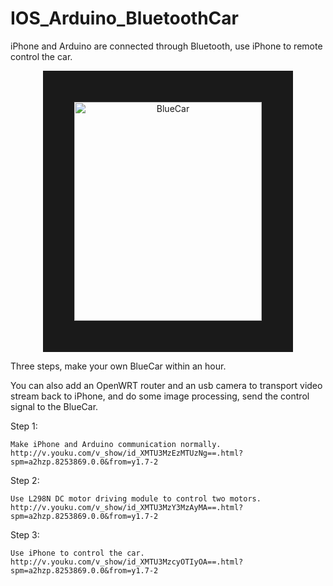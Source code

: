 # IOS_Arduino_BluetoothCar
iPhone and Arduino are connected through Bluetooth, use iPhone to remote control the car.
<p align="center">
<img src="https://github.com/ygx2011/IOS_Arduino_BluetoothCar/blob/master/pic/BlueCar.png?raw=true" alt="BlueCar" width="300" height="350" border="50"/>
</p>

Three steps, make your own BlueCar within an hour.

You can also add an OpenWRT router and an usb camera to transport video stream back to iPhone, and do some image processing, send the control signal to the BlueCar.

Step 1:

    Make iPhone and Arduino communication normally. http://v.youku.com/v_show/id_XMTU3MzEzMTUzNg==.html?spm=a2hzp.8253869.0.0&from=y1.7-2

Step 2:

    Use L298N DC motor driving module to control two motors. http://v.youku.com/v_show/id_XMTU3MzY3MzAyMA==.html?spm=a2hzp.8253869.0.0&from=y1.7-2

Step 3:

    Use iPhone to control the car. http://v.youku.com/v_show/id_XMTU3MzcyOTIyOA==.html?spm=a2hzp.8253869.0.0&from=y1.7-2
